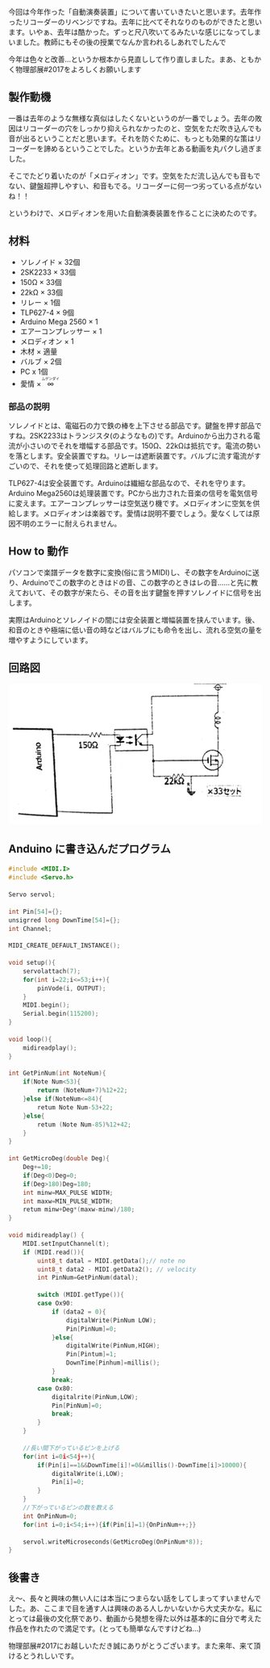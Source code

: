 今回は今年作った「自動演奏装置」について書いていきたいと思います。去年作ったリコーダーのリベンジですね。去年に比べてそれなりのものができたと思います。いやぁ、去年は酷かった。ずっと尺八吹いてるみたいな感じになってしまいました。教師にもその後の授業でなんか言われるしあれでしたんで

今年は色々と改善...というか根本から見直しして作り直しました。まあ、ともかく物理部展#2017をよろしくお願いします

## 製作動機

一番は去年のような無様な真似はしたくないというのが一番でしょう。去年の敗因はリコーダーの穴をしっかり抑えられなかったのと、空気をただ吹き込んでも音が出るということだと思います。それを防ぐために、もっとも効果的な策はリコーダーを諦めるということでした。というか去年とある動画を丸パクし過ぎました。

そこでたどり着いたのが「メロディオン」です。空気をただ流し込んでも音もでない、鍵盤超押しやすい、和音もでる。リコーダーに何一つ劣っている点がないね！！

というわけで、メロディオンを用いた自動演奏装置を作ることに決めたのです。

## 材料

* ソレノイド × 32個
* 2SK2233 × 33個
* 150Ω × 33個
* 22kΩ × 33個
* リレー × 1個
* TLP627-4 × 9個
* Arduino Mega 2560 × 1
* エアーコンプレッサー × 1
* メロディオン × 1
* 木材 × 適量
* バルブ × 2個
* PC x 1個
* 愛情 × <ruby>∞<rp>（</rp><rt>ムゲンダイ</rt><rp>）</rp></ruby>

### 部品の説明

ソレノイドとは、電磁石の力で鉄の棒を上下させる部品です。鍵盤を押す部品ですね。2SK2233はトランジスタ(のようなもの)です。Arduinoから出力される電流が小さいのでそれを増幅する部品です。150Ω、22kΩは抵抗です。電流の勢いを落とします。安全装置ですね。リレーは遮断装置です。バルブに流す電流がすごいので、それを使って処理回路と遮断します。

TLP627-4は安全装置です。Arduinoは繊細な部品なので、それを守ります。Arduino Mega2560は処理装置です。PCから出力された音楽の信号を電気信号に変えます。エアーコンプレッサーは空気送り機です。メロディオンに空気を供給します。メロディオンは楽器です。愛情は説明不要でしょう。愛なくしては原因不明のエラーに耐えられません。

## How to 動作

パソコンで楽譜データを数字に変換(俗に言うMIDI)し、その数字をArduinoに送り、Arduinoでこの数字のときはドの音、この数字のときはレの音......と先に教えておいて、その数字が来たら、その音を出す鍵盤を押すソレノイドに信号を出します。

実際はArduinoとソレノイドの間には安全装置と増幅装置を挟んでいます。後、和音のときや極端に低い音の時などはバルブにも命令を出し、流れる空気の量を増やすようにしています。

## 回路図

![回路図](circuit.jpg)

## Anduino に書き込んだプログラム

```c
#include <MIDI.I>
#include <Servo.h>

Servo servol;

int Pin[54]={};
unsigrred long DownTime[54]={};
int Channel;

MIDI_CREATE_DEFAULT_INSTANCE();

void setup(){
    servolattach(7);
    for(int i=22;i<=53;i++){
        pinVode(i, OUTPUT);
    }
    MIDI.begin();
    Serial.begin(115200);
}

void loop(){
    midireadplay();
}

int GetPinNum(int NoteNum){
    if(Note Num<53){
        return (NoteNum+7)%12+22;
    }else if(NoteNum<=84){
        retum Note Num-53+22;
    }else{
        retum (Note Num-85)%12+42;
    }
}

int GetMicroDeg(double Deg){
    Deg+=10;
    if(Deg<0)Deg=0;
    if(Deg>180)Deg=180;
    int minw=MAX_PULSE WIDTH;
    int maxw=MIN_PULSE_WIDTH;
    retum minw+Deg*(maxw-minw)/180;
}

void midireadplay() {
    MIDI.setInputChannel(t);
    if (MIDI.read()){
        uint8_t datal = MIDI.getData();// note no
        uint8_t data2 - MIDI.getData2(); // velocity
        int PinNum=GetPinNum(datal);

        switch (MIDI.getType()){
        case Ox90:
            if (data2 = 0){
                digitalWrite(PinNum LOW);
                Pin[PinNum]=0;
            }else{
                digitalWrite(PinNum,HIGH);
                Pin[Pintum]=1;
                DownTime[Pinhum]=millis();
            }
            break;
        case Ox80:
            digitalrite(PinNum,LOW);
            Pin[PinNum]=0;
            break;
        }
    }

    //長い間下がっているピンを上げる
    for(int i=0i<54j++){
        if(Pin[i]==1&&DownTime[i]!=0&&millis()-DownTime[i]>10000){
            digitalWrite(i,LOW);
            Pin[i]=0;
        }
    }
    //下がっているピンの数を数える
    int OnPinNum=0;
    for(int i=0;i<54;i++){if(Pin[i]=1){OnPinNum++;}}

    servol.writeMicroseconds(GetMicroDeg(OnPinNum*8));
}
```

## 後書き

え～、長々と興味の無い人には本当につまらない話をしてしまってすいませんでした。あ、ここまで目を通す人は興味のある人しかいないから大丈夫かな。私にとっては最後の文化祭であり、動画から発想を得た以外は基本的に自分で考えた作品を作れたので満足です。(とっても簡単なんですけどね...)

物理部展#2017にお越しいただき誠にありがとうございます。また来年、来て頂けるとうれしいです。